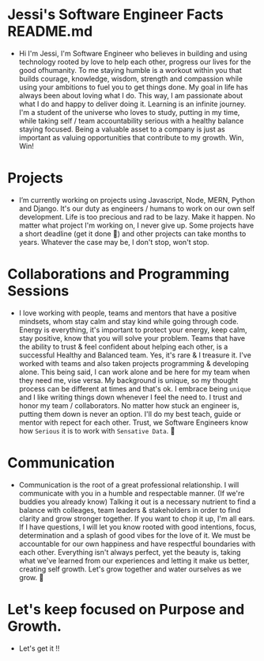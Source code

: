 # Jessi's Software Engineer Facts README.md   

- Hi I'm Jessi, I'm Software Engineer who believes in building and using technology rooted by love to help each other, progress our lives for the good ofhumanity. To me staying humble is a workout within you that builds courage, knowledge, wisdom, strength and compassion while using your ambitions to fuel you to get things done. My goal in life has always been about loving what I do. This way, I am passionate about what I do and happy to deliver doing it. Learning is an infinite journey. I'm a student of the universe who loves to study, putting in my time, while taking self / team accountability serious with a healthy balance staying focused. Being a valuable asset to a company is just as important as valuing opportunities that contribute to my growth. Win, Win!

# Projects

- I’m currently working on projects using Javascript, Node, MERN, Python and Django. It's our duty as engineers / humans to work on our own self development. Life is too precious and rad to be lazy. Make it happen. No matter what project I'm working on, I never give up. Some projects have a short deadline (get it done 💯) and other projects can take months to years. Whatever the case may be, I don't stop, won't stop.
  
# Collaborations and Programming Sessions

- I love working with people, teams and mentors that have a positive mindsets, whom stay calm and stay kind while going through code. Energy is everything, it's important to protect your energy, keep calm, stay positive, know that you will solve your problem. Teams that have the ability to trust & feel confident about helping each other, is a successful Healthy and Balanced team. Yes, it's rare & I treasure it. I've worked with teams and also taken projects programming & developing alone. This being said, I can work alone and be here for my team when they need me, vise versa. My background is unique, so my thought process can be different at times and that's ok. I embrace being `unique`  and I like writing things down whenever I feel the need to. I trust and honor my team / collaborators. No matter how stuck an engineer is, putting them down is never an option. I'll do my best teach, guide or mentor with repect for each other. Trust, we Software Engineers know how `Serious` it is to work with `Sensative Data`. 💯 
 

# Communication

- Communication is the root of a great professional relationship. I will communicate with you in a humble and respectable manner. (If we're buddies you already know) Talking it out is a necessary nutrient to find a balance with colleages, team leaders & stakeholders in order to find clarity and grow stronger together. If you want to chop it up, I'm all ears. If I have questions, I will let you know rooted with good intentions, focus, determination and a splash of good vibes for the love of it. We must be accountable for our own happiness and have respectful boundaries with each other. Everything isn't always perfect, yet the beauty is, taking what we've learned from our experiences and letting it make us better, creating self growth. Let's grow together and water ourselves as we grow. 🌱 

# Let's keep focused on Purpose and Growth. 

* Let's get it !!

